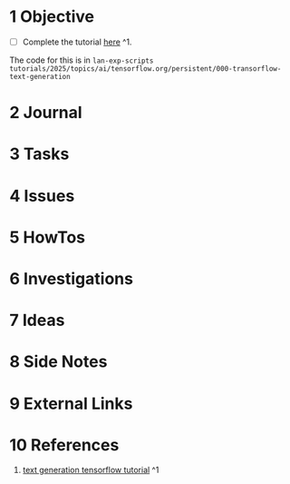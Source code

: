 # 1 Objective

* [ ] Complete the tutorial [here](https://www.tensorflow.org/text/tutorials/text_generation) [<a name="1" />^1](001%20Text%20Generation%20Tensorflow%20Tutorial.md#1).

The code for this is in `lan-exp-scripts` `tutorials/2025/topics/ai/tensorflow.org/persistent/000-transorflow-text-generation`

# 2 Journal

# 3 Tasks

# 4 Issues

# 5 HowTos

# 6 Investigations

# 7 Ideas

# 8 Side Notes

# 9 External Links

# 10 References

1. [text generation tensorflow tutorial](https://www.tensorflow.org/text/tutorials/text_generation) ^1
